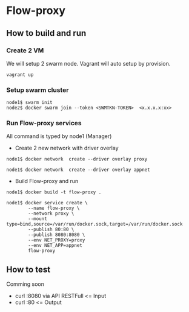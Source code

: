 # Flow-proxy

## How to build and run

### Create 2 VM  

We will setup 2 swarm node. Vagrant will auto setup by provision.

```
vagrant up
```

### Setup swarm cluster
```
node1$ swarm init
node2$ docker swarm join --token <SWMTKN-TOKEN>  <x.x.x.x:xx>
```

### Run Flow-proxy services
All command is typed by node1 (Manager)

- Create 2 new network with driver overlay

```
node1$ docker network  create --driver overlay proxy
```
```
node1$ docker network  create --driver overlay appnet
```

- Build Flow-proxy and run

```
node1$ docker build -t flow-proxy .
```
```
node1$ docker service create \
	    --name flow-proxy \
		--network proxy \
		--mount type=bind,source=/var/run/docker.sock,target=/var/run/docker.sock 
		--publish 80:80 \
		--publish 8080:8080 \
		--env NET_PROXY=proxy
		--env NET_APP=appnet
		flow-proxy
```

## How to test
Comming soon

 - curl :8080  via API RESTFull <= Input
 - curl :80   					<= Output
